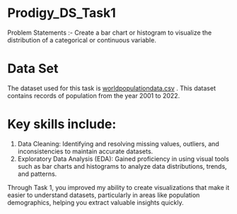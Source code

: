 # Prodigy_DS_Task1
Problem Statements :- Create a bar chart or histogram to visualize the distribution of a categorical or continuous variable. 

# Data Set
The dataset used for this task is [worldpopulationdata.csv](https://github.com/justinmadhri/Prodigy_DS_Task1/blob/a6dc750c72e5c2f7a881db0a30677856aac4a55a/worldpopulationdata.csv) . This dataset contains records of population from the year 2001 to 2022.

# Key skills include:

1. Data Cleaning: Identifying and resolving missing values, outliers, and inconsistencies to maintain accurate datasets.
2. Exploratory Data Analysis (EDA): Gained proficiency in using visual tools such as bar charts and histograms to analyze data distributions, trends, and patterns.

Through Task 1, you improved my ability to create visualizations that make it easier to understand datasets, particularly in areas like population demographics, helping you extract valuable insights quickly.
